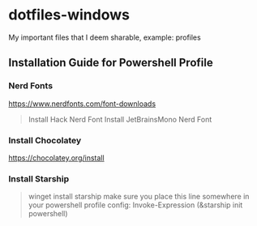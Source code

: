# dotfiles-windows
My important files that I deem sharable, example: profiles


## Installation Guide for Powershell Profile
### Nerd Fonts
https://www.nerdfonts.com/font-downloads
> Install Hack Nerd Font
> Install JetBrainsMono Nerd Font

### Install Chocolatey
https://chocolatey.org/install

### Install Starship
> winget install starship
> make sure you place this line somewhere in your powershell profile config: Invoke-Expression (&starship init powershell)


